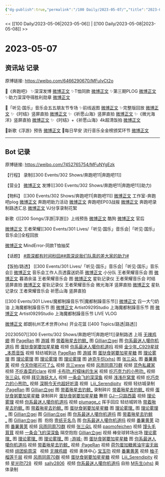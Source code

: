 ```yaml
---
{"dg-publish":true,"permalink":"/100 Daily/2023-05-07/","title":"2023-05-07","created":"2023-05-08T17:43:12.141+08:00","updated":"2023-05-08T22:44:53.690+08:00"}
---
```



<< [[100 Daily/2023-05-06\|2023-05-06]] | [[100 Daily/2023-05-08\|2023-05-08]] >>

# 2023-05-07

## 资讯站 记录

原博链接: https://weibo.com/6466290670/MFuIvCt2o

🌟《奔跑吧》
✨深深发博 [微博正文](https://weibo.com/6466290670/4898782037413035)
✨T恤同款 [微博正文](https://weibo.com/6466290670/4898732908481555)
✨第三期PLOG [微博正文](https://weibo.com/6466290670/4898732576872260)
✨助力深深夺得胜利勋章 [微博正文](https://weibo.com/6466290670/4898720216257128)

🌟「听见·国乐」音乐会五五朋友节专场
✨前线返图 [微博正文](https://weibo.com/6466290670/4898853818733430)
✨完整版回放 [微博正文](https://weibo.com/6466290670/4898826583806796)
✨《时结》竖屏直拍 [微博正文](https://weibo.com/6466290670/4898697417328880)
✨《祈愿山海》竖屏直拍 [微博正文](https://weibo.com/6466290670/4898717934815627)
✨《微光海洋》竖屏直拍 [微博正文](https://weibo.com/6466290670/4898695047285218)
✨《时结》+《祈愿山海》4k超清饭拍 [微博正文](https://weibo.com/6466290670/4898681377786000)

🌟新歌《浮游》预告 [微博正文](https://weibo.com/6466290670/4898831001457329)
🌟每日早安
流行音乐全金榜颁奖环节 [微博正文](https://weibo.com/6466290670/4898680291723088)

---
## Bot 记录

原博链接: https://weibo.com/7452765754/MFuNYgEzk

【行程】
录制[[300 Events/302 Shows/奔跑吧11\|奔跑吧11]]

【营业】
[微博正文](http://weibo.com/1736988591/MFrK1qqjt) 发博([[300 Events/302 Shows/奔跑吧11\|奔跑吧11]]助力)

【物料】
[[300 Events/302 Shows/奔跑吧11\|奔跑吧11]]
[微博正文](http://weibo.com/7478855230/MFqs0DLOK) 工作室-奔跑吧plog
[微博正文](https://weibo.com/5242381821/MFpRnhxeR) 奔跑吧助力活动
[微博正文](http://weibo.com/5242381821/MFpFcfhL4) 奔跑吧EP03战报
[微博正文](https://weibo.com/7452765754/MFrvkEBzc) 奔跑吧录制路透汇总
[微博正文](http://weibo.com/6201405724/MFuVsd7LG) VJ分享录制花絮

新歌《[[200 Songs/浮游\|浮游]]》上线预告
[微博正文](http://weibo.com/1665103091/MFq7enBfU) 酷狗
[微博正文](http://weibo.com/5248300719/MFt20opKc) 官后

[微博正文](http://weibo.com/5698023579/MFsDtsjpP) 王者荣耀[[300 Events/301 Lives/「听见·国乐」音乐会\|「听见·国乐」音乐会]]全程回放

[微博正文](http://weibo.com/5986255547/MFqjyev8h) MindError-同款T恤抽奖

【话题】
[#周深都有时间秒回#](https://s.weibo.com/weibo?q=%23%E5%91%A8%E6%B7%B1%E9%83%BD%E6%9C%89%E6%97%B6%E9%97%B4%E7%A7%92%E5%9B%9E%23)[#周深说我们队真的差大家的助力#](https://s.weibo.com/weibo?q=%23%E5%91%A8%E6%B7%B1%E8%AF%B4%E6%88%91%E4%BB%AC%E9%98%9F%E7%9C%9F%E7%9A%84%E5%B7%AE%E5%A4%A7%E5%AE%B6%E7%9A%84%E5%8A%A9%E5%8A%9B%23)

【饭拍/路透】
[[300 Events/301 Lives/「听见·国乐」音乐会\|「听见·国乐」音乐会]]
[微博正文](http://weibo.com/7495641082/MFqsex7kH) 音乐会工作人员透露送奶茶
[微博正文](http://weibo.com/5516625428/MFtwb7UZi) 小分队 王者荣耀音乐会 图
[微博正文](http://weibo.com/2891278372/MFsQv2btn) 暮酒余温 王者荣耀音乐会 图
[微博正文](http://weibo.com/6466290670/MFpznuKzK) 星轨记录仪 王者荣耀音乐会 时结 竖屏直拍
[微博正文](http://weibo.com/6466290670/MFpvyuzdw) 星轨记录仪 王者荣耀音乐会 微光海洋 竖屏直拍
[微博正文](http://weibo.com/6466290670/MFq6tkcLp) 星轨记录仪 王者荣耀音乐会 祈愿山海 竖屏直拍

[[300 Events/301 Lives/魔都制躁音乐节\|魔都制躁音乐节]]
[微博正文](http://weibo.com/6056974242/MFpgiz0hz) 舀一大勺奶油 上海魔都制躁音乐节 图
[微博正文](http://weibo.com/6873250805/MFlEnezg1) Artist0929Studio 上海魔都制躁音乐节 图
[微博正文](http://weibo.com/6873250805/MFtfNdMmP) Artist0929Studio 上海魔都制躁音乐节 LIVE VLOG

[微博正文](http://weibo.com/2321178365/MFt0m6NRR) 郎朗杭州艺术世界(xhs) 开业花篮 [[400 Topics/路透\|路透]]

20230507[[300 Events/302 Shows/奔跑吧11\|奔跑吧11]]录制路透
上班
[无辣鸡翅](https://weibo.com/7495641082/MFqKm5omJ) 图
[PageRan](https://weibo.com/7633014126/MFqJPbPmQ) 图
[游城](https://weibo.com/1801743981/MFqLTqkE9) 图
[带着啾星去钓鲸_](https://weibo.com/3246571812/MFqMx2gw2) 图
[Gillian立gei](https://weibo.com/5355738926/MFqNQCFF4) 图
[你系最迷人噶你机道吗](https://weibo.cn/sinaurl?u=https%3A//weibo.com/7724525486/MFqVcAsPc) 图
[蛋挞食粥要加星星糖](https://weibo.com/6048634807/MFqL0uPvs) 视频
[你系最迷人噶你机道吗](https://weibo.com/7724525486/MFqKMDHsu) 视频
[金少年_C929星球_本质音饭](https://weibo.com/5976768427/MFr47tyMu) 视频
轻纺城到达
[PageRan](https://weibo.cn/sinaurl?u=https%3A//weibo.com/7633014126/MFqVRm85F) 图
[游城](https://weibo.cn/sinaurl?u=https%3A//weibo.com/1801743981/MFqVVvn1e) 图
[蛋挞食粥要加星星糖](https://weibo.cn/sinaurl?u=https%3A//weibo.com/6048634807/MFqYthVYu) 图
[理论雾理](https://weibo.cn/sinaurl?u=https%3A//weibo.com/7458115630/MFqTbAQQg) 图
[理论雾理](https://weibo.cn/sinaurl?u=https%3A//weibo.com/7458115630/MFqWbqABS) 图
[理论雾理](https://weibo.cn/sinaurl?u=https%3A//weibo.com/7458115630/MFqYllq47) 图
[理论雾理](https://weibo.cn/sinaurl?u=https%3A//weibo.com/7458115630/MFraubTmh) 图
[迪克牛恺(xhs)](https://weibo.cn/sinaurl?u=https%3A//weibo.com/3199780861/MFtJ8xcJe) 图
[张三朵L](https://weibo.com/2681397883/MFsFg1zPY) 图
[番薯黄荚](https://weibo.com/1786590437/MFqSfm1Zz) 视频
[今天你喝可可了么](https://weibo.com/5233410965/MFqSZbiIx) 视频
[京三www](https://weibo.com/5701663943/MFqTb2KPJ) 视频
[风雨同周70群](https://weibo.com/6735440572/MFr0Kvrwk) 视频
[蓝色私藏家](https://weibo.com/6285377706/MFr1u0TtY) 视频
[不吃香菜的clare](https://weibo.com/6182540020/MFr1sye0p) 视频
[卡布叻_柠檬味的生米](https://weibo.com/7725635839/MFqVRokLd) 视频
[吃巧克力的小熊叻_](https://weibo.com/7500458625/MFqSqlm4G) 视频
[张三朵L](https://weibo.com/2681397883/MFqYhuRPt) 视频
[拜见海妖大人](https://weibo.com/7802264682/MFr8aBmto) 视频
[一条会飞的深深鱼](https://weibo.com/2418853977/MFr5XsIlL) 视频
[浅浅在窝里](https://weibo.com/3951867953/MFr5QEQrq) 视频
[吃巧克力的小熊叻_](https://weibo.com/7500458625/MFqSqlm4G) 视频
[深啊今天也超好听滴](https://weibo.com/3123996041/MFu4r8Q2x) 视频
​ [Liii_Serendipity](https://weibo.cn/sinaurl?u=https%3A//weibo.com/7503634342/MFrMestVq)  视频
轻纺城录制
[·PageRan](https://weibo.com/7633014126/MFtJIkNNI) 图
[Gillian立gei](https://weibo.com/5355738926/MFtQggLss) 图
[带着啾星去钓鲸_](https://weibo.com/3246571812/MFrkEtWH1) 录制碎片
[带着啾星去钓鲸_](https://weibo.com/3246571812/MFsTWFrFx) 视频
[蛋挞食粥要加星星糖](https://weibo.com/6048634807/MFrse4yr9) 录制碎片
[蛋挞食粥要加星星糖](https://weibo.cn/sinaurl?u=https%3A//weibo.com/6048634807/MFswT7nLs) 舞担
[GJ一只路西菌](https://weibo.com/3380638444/MFrWtujG4) 视频
[理论雾理](https://weibo.com/7458115630/MFscRrL6C) 视频
[你系最迷人噶你机道吗](https://weibo.com/7724525486/MFsTwlrfF) 视频
[plumage_c](https://weibo.com/5122158435/MFsrL8bxl) 挥手回应
轻纺城转场
[带着啾星去钓鲸_](https://weibo.com/3246571812/MFrI2a0L2) 图
[带着啾星去钓鲸_](https://weibo.com/3246571812/MFrWvk6Ra) 图
[蛋挞食粥要加星星糖](https://weibo.com/6048634807/MFrHQo3Lk) 图
[理论雾理_](https://weibo.com/7458115630/MFrHtlatd) 图
[理论雾理_](https://weibo.com/7458115630/MFrNCfGoI) 图
[Gillian立gei](https://weibo.com/5355738926/MFrYl1G91) 图
[Gillian立gei](https://weibo.com/5355738926/MFsdpEXqo) 图
[你系最迷人噶你机道吗](https://weibo.com/7724525486/MFrWRdeV9) 图
​ [带着啾星去钓鲸_](https://weibo.com/3246571812/MFuRwEuvN) 图
[Gillian立gei](https://weibo.com/5355738926/MFuVrzhLo) 图  抱抱
[壹纸无名鸟](https://weibo.com/3043793905/MFs7ddXbI) 图
[你系最迷人噶你机道吗](https://weibo.com/7724525486/MFrPquztf) 视频
[番薯黄荚](https://weibo.com/1786590437/MFrPOEZro) 动图
[番薯黄荚](https://weibo.com/1786590437/MFrU7uOFs) 视频
[风雨同周70群](https://weibo.com/6735440572/MFrQz70xG) 视频
[张三朵L](https://weibo.com/2681397883/MFrIkbwAx) 视频
[paomofeichen](https://weibo.com/1764141070/MFrNO0x76) 视频
[馒头毛茸茸](https://weibo.com/2702821965/MFrJFfG9X) 视频
[一条会飞的深深鱼](https://weibo.com/2418853977/MFserbVFt) 隔空抱抱
[Gillian立gei](https://weibo.com/5355738926/MFsvUcPTJ) 视频
棒垒球转场出场
[理论雾理_](https://weibo.com/7458115630/MFsHj32Ih) 图
[理论雾理_](https://weibo.com/7458115630/MFsQ9v362) 图
[理论雾理_](https://weibo.com/7458115630/MFu7mi4ZE) 图
[-游城-](https://weibo.com/1801743981/MFuhUu2VK) 图
[蛋挞食粥要加星星糖](https://weibo.com/6048634807/MFu80r0oi) 图
[你系最迷人噶你机道吗](https://weibo.com/7724525486/MFueVvlNS) 视频
[带着啾星去钓鲸_](https://weibo.com/3246571812/MFuiAon7X) 视频
[·PageRan](https://weibo.com/7633014126/MFuthf53a) 视频
[荷包蛋加糖酱油宇宙无敌](https://weibo.com/7786225107/MFuPJApM4) 视频
[组团偷周深](https://weibo.com/5385118715/MFuQ13OOQ)   视频
[无辣鸡翅](https://weibo.com/7495641082/MFv79fOB8)  视频
奥体中心
[宝玉叻](https://weibo.com/2645753453/MFuiS79DL) 视频
[番薯黄荚](https://weibo.com/1786590437/MFuicf2xc) 视频
[柚子榴莲千层](https://weibo.com/3159511030/MFupw5r0X) 视频
[风雨同周70群](https://weibo.com/6735440572/MFuxu5Tsp) 视频
[蛋挞食粥要加星星糖](https://weibo.com/6048634807/MFuFy8Edp) 视频
​ [Liii_Serendipity](https://weibo.com/7503634342/MFuJqlwOa) 视频
[星光叻728](https://weibo.com/7624339609/MFuIbwSSD)  视频
​ [sally2806](https://weibo.com/2334480832/MFuP046Hr)  视频
[你系最迷人噶你机道吗](https://weibo.com/7724525486/MFv8y9tBq) 自拍
[M先生(xhs)](https://weibo.com/7495641082/MFuopuTp0) 奥体录制
